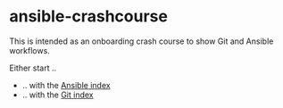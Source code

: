 # ansible-crashcourse

This is intended as an onboarding crash course to show Git and Ansible workflows.

Either start ..
- .. with the [Ansible index](ansible/index-basics.md)
- .. with the [Git index](git/index-basics.md)
